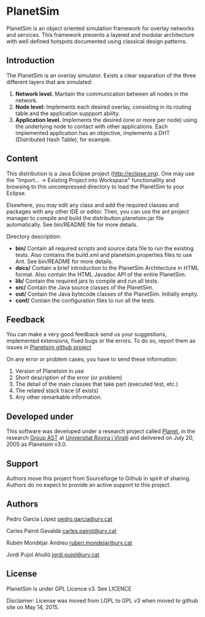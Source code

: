 # PlanetSim

PlanetSim is an object oriented simulation framework for overlay networks and services.
This framework presents a layered and modular architecture with well defined hotspots
documented using classical design patterns.

## Introduction

The PlanetSim is an overlay simulator. Exists a clear separation of
the three different layers that are simulated:

1. **Network level.** Mantain the communication between all nodes in the network.
1. **Node level:** Implements each desired overlay, consisting in
   its routing table and the application suppport ability.
1. **Application level.** Implements the desired (one or more per node)
   using the underlying node to contact with other applications.
   Each implemented application has an objective, implements
   a DHT (Distributed Hash Table), for example.

## Content

This distribution is a Java Eclipse project (http://eclipse.org).
One may use the "Import... -> Existing Project into Workspace"
functionallity and browsing to this uncompressed directory to load
the PlanetSim to your Eclipse.

Elsewhere, you may edit any class and add the required classes
and packages with any other IDE or editor. Then, you can use
the ant project manager to compile and build the distribution
planetsim.jar file automatically. See bin/README file for
more details.

Directory description:

* **bin/** Contain all required scripts and source data file to run the
   existing tests. Also contains the build.xml and
   planetsim.properties files to use Ant.
   See bin/README for more details.
* **docs/** Contain a brief introduction to the PlanetSim Architecture
   in HTML format. Also contain the HTML Javadoc API of the
   entire PlanetSim.
* **lib/** Contain the required jars to compile and run all tests.
* **src/** Contain the Java source classes of the PlanetSim.
* **out/** Contain the Java bytecode classes of the PlanetSim.
   Initially empty.
* **conf/** Contain the configuration files to run all the tests.

## Feedback

You can make a very good feedback send us your suggestions,
implemented extensions, fixed bugs or the errors.
To do so, report them as issues in [Planetsim github project](https://github.com/jpahullo/planetsim)

On any error or problem cases, you have to send these information:

1. Version of Planetsim in use
2. Short description of the error (or problem)
3. The detail of the main classes that take part (executed test, etc.)
4. The related stack trace (if exists)
5. Any other remarkable information.

## Developed under

This software was developed under a research project called
[Planet](http://ast-deim.urv.cat/web/projects/more-projects?view=project&task=show&id=3),
in the research [Group AST](http://ast-deim.urv.cat/) at [Universitat Rovira i Virgili](http://wwww.urv.cat)
and delivered on July 20, 2005 as Planetsim v3.0.

## Support

Authors move this project from Sourceforge to Github in spirit of sharing. Authors do no expect to provide an active support to this project.

## Authors

Pedro García López <pedro.garcia@urv.cat>

Carles Pairot Gavaldà <carles.pairot@urv.cat>

Rubén Mondéjar Andreu <ruben.mondejar@urv.cat>

Jordi Pujol Ahulló <jordi.pujol@urv.cat>

## License

PlanetSim is under GPL Licence v3. See LICENCE

Disclaimer: License was moved from LGPL to GPL v3 when moved to github site on May 14, 2015.

